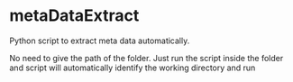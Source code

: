 # metaDataExtract
Python script to extract meta data automatically.

No need to give the path of the folder.
Just run the script inside the folder and script will automatically identify the working directory and run
